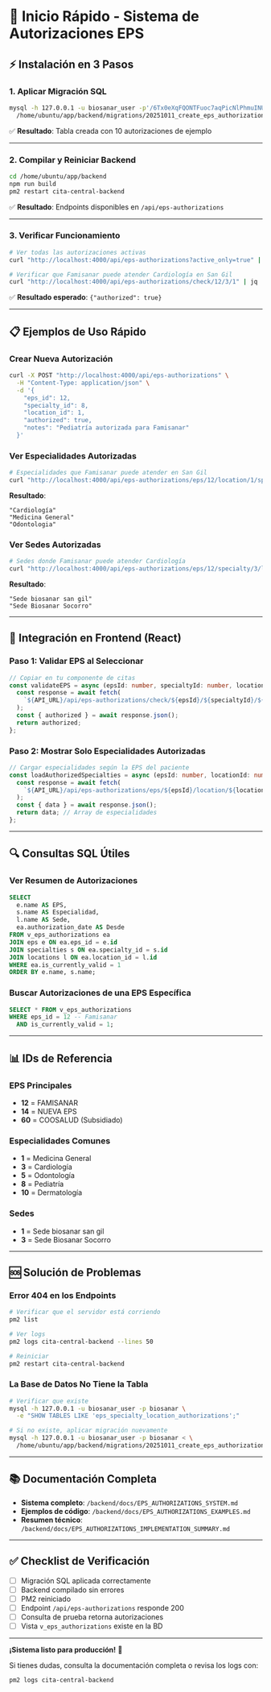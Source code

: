 # 🚀 Inicio Rápido - Sistema de Autorizaciones EPS

## ⚡ Instalación en 3 Pasos

### 1. Aplicar Migración SQL

```bash
mysql -h 127.0.0.1 -u biosanar_user -p'/6Tx0eXqFQONTFuoc7aqPicNlPhmuINU' biosanar < \
  /home/ubuntu/app/backend/migrations/20251011_create_eps_authorizations.sql
```

✅ **Resultado**: Tabla creada con 10 autorizaciones de ejemplo

---

### 2. Compilar y Reiniciar Backend

```bash
cd /home/ubuntu/app/backend
npm run build
pm2 restart cita-central-backend
```

✅ **Resultado**: Endpoints disponibles en `/api/eps-authorizations`

---

### 3. Verificar Funcionamiento

```bash
# Ver todas las autorizaciones activas
curl "http://localhost:4000/api/eps-authorizations?active_only=true" | jq .

# Verificar que Famisanar puede atender Cardiología en San Gil
curl "http://localhost:4000/api/eps-authorizations/check/12/3/1" | jq .
```

✅ **Resultado esperado**: `{"authorized": true}`

---

## 📋 Ejemplos de Uso Rápido

### Crear Nueva Autorización

```bash
curl -X POST "http://localhost:4000/api/eps-authorizations" \
  -H "Content-Type: application/json" \
  -d '{
    "eps_id": 12,
    "specialty_id": 8,
    "location_id": 1,
    "authorized": true,
    "notes": "Pediatría autorizada para Famisanar"
  }'
```

### Ver Especialidades Autorizadas

```bash
# Especialidades que Famisanar puede atender en San Gil
curl "http://localhost:4000/api/eps-authorizations/eps/12/location/1/specialties" | jq '.data[].specialty_name'
```

**Resultado**:
```
"Cardiología"
"Medicina General"
"Odontologia"
```

### Ver Sedes Autorizadas

```bash
# Sedes donde Famisanar puede atender Cardiología
curl "http://localhost:4000/api/eps-authorizations/eps/12/specialty/3/locations" | jq '.data[].location_name'
```

**Resultado**:
```
"Sede biosanar san gil"
"Sede Biosanar Socorro"
```

---

## 🎯 Integración en Frontend (React)

### Paso 1: Validar EPS al Seleccionar

```typescript
// Copiar en tu componente de citas
const validateEPS = async (epsId: number, specialtyId: number, locationId: number) => {
  const response = await fetch(
    `${API_URL}/api/eps-authorizations/check/${epsId}/${specialtyId}/${locationId}`
  );
  const { authorized } = await response.json();
  return authorized;
};
```

### Paso 2: Mostrar Solo Especialidades Autorizadas

```typescript
// Cargar especialidades según la EPS del paciente
const loadAuthorizedSpecialties = async (epsId: number, locationId: number) => {
  const response = await fetch(
    `${API_URL}/api/eps-authorizations/eps/${epsId}/location/${locationId}/specialties`
  );
  const { data } = await response.json();
  return data; // Array de especialidades
};
```

---

## 🔍 Consultas SQL Útiles

### Ver Resumen de Autorizaciones

```sql
SELECT 
  e.name AS EPS,
  s.name AS Especialidad,
  l.name AS Sede,
  ea.authorization_date AS Desde
FROM v_eps_authorizations ea
JOIN eps e ON ea.eps_id = e.id
JOIN specialties s ON ea.specialty_id = s.id
JOIN locations l ON ea.location_id = l.id
WHERE ea.is_currently_valid = 1
ORDER BY e.name, s.name;
```

### Buscar Autorizaciones de una EPS Específica

```sql
SELECT * FROM v_eps_authorizations
WHERE eps_id = 12 -- Famisanar
  AND is_currently_valid = 1;
```

---

## 📊 IDs de Referencia

### EPS Principales
- **12** = FAMISANAR
- **14** = NUEVA EPS
- **60** = COOSALUD (Subsidiado)

### Especialidades Comunes
- **1** = Medicina General
- **3** = Cardiología
- **5** = Odontología
- **8** = Pediatría
- **10** = Dermatología

### Sedes
- **1** = Sede biosanar san gil
- **3** = Sede Biosanar Socorro

---

## 🆘 Solución de Problemas

### Error 404 en los Endpoints

```bash
# Verificar que el servidor está corriendo
pm2 list

# Ver logs
pm2 logs cita-central-backend --lines 50

# Reiniciar
pm2 restart cita-central-backend
```

### La Base de Datos No Tiene la Tabla

```bash
# Verificar que existe
mysql -h 127.0.0.1 -u biosanar_user -p biosanar \
  -e "SHOW TABLES LIKE 'eps_specialty_location_authorizations';"

# Si no existe, aplicar migración nuevamente
mysql -h 127.0.0.1 -u biosanar_user -p biosanar < \
  /home/ubuntu/app/backend/migrations/20251011_create_eps_authorizations.sql
```

---

## 📚 Documentación Completa

- **Sistema completo**: `/backend/docs/EPS_AUTHORIZATIONS_SYSTEM.md`
- **Ejemplos de código**: `/backend/docs/EPS_AUTHORIZATIONS_EXAMPLES.md`
- **Resumen técnico**: `/backend/docs/EPS_AUTHORIZATIONS_IMPLEMENTATION_SUMMARY.md`

---

## ✅ Checklist de Verificación

- [ ] Migración SQL aplicada correctamente
- [ ] Backend compilado sin errores
- [ ] PM2 reiniciado
- [ ] Endpoint `/api/eps-authorizations` responde 200
- [ ] Consulta de prueba retorna autorizaciones
- [ ] Vista `v_eps_authorizations` existe en la BD

---

**¡Sistema listo para producción!** 🎉

Si tienes dudas, consulta la documentación completa o revisa los logs con:
```bash
pm2 logs cita-central-backend
```
